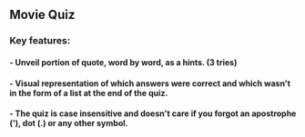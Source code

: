 ## Movie Quiz

### Key features:
#### - Unveil portion of quote, word by word, as a hints. (3 tries)
#### - Visual representation of which answers were correct and which wasn't in the form of a list at the end of the quiz.
#### - The quiz is case insensitive and doesn't care if you forgot an apostrophe ('), dot (.) or any other symbol.

